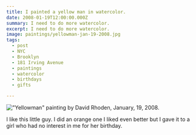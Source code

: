```yaml
---
title: I painted a yellow man in watercolor.
date: 2008-01-19T12:00:00.000Z
summary: I need to do more watercolor.
excerpt: I need to do more watercolor.
image: paintings/yellowman-jan-19-2008.jpg
tags:
  - post
  - NYC
  - Brooklyn
  - 181 Irving Avenue
  - paintings
  - watercolor
  - birthdays
  - gifts

---
```


!["Yellowman" painting by David Rhoden, January, 19, 2008.](/static/img/paintings/yellowman-jan-19-2008.jpg)

I like this little guy. I did an orange one I liked even better but I gave it to a girl who had no interest in me for her birthday.